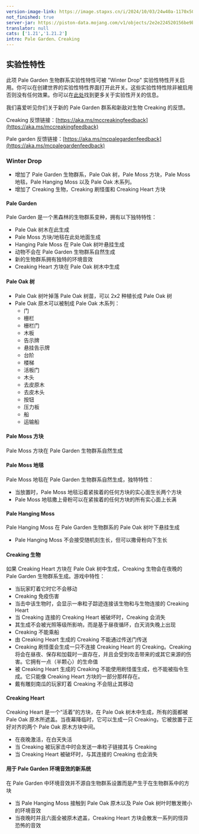 ```yaml
---
version-image-link: https://image.stapxs.cn/i/2024/10/03/24w40a-1170x500-1.jpg
not_finished: true
server-jar: https://piston-data.mojang.com/v1/objects/2e2e224520156be9bc7c76be8158af9825d873d9/server.jar
translator: null
cats: ['1.21','1.21.2']
intro: Pale Garden、Creaking 
---
```

## 实验性特性
此项 Pale Garden 生物群系实验性特性可被 "Winter Drop" 实验性特性开关启用。你可以在创建世界的实验性特性界面打开此开关。这些实验性特性除非被启用否则没有任何效果。你可以在[此处](https://www.minecraft.net/en-us/article/testing-new-minecraft-features/feature-toggles-java-edition)找到更多关于实验性开关的信息。

我们喜爱听见你们关于新的 Pale Garden 群系和新敌对生物 Creaking 的反馈。

Creaking 反馈链接：[https://aka.ms/mccreakingfeedback](https://aka.ms/mccreakingfeedback)

Pale garden 反馈链接：[https://aka.ms/mcpalegardenfeedback](https://aka.ms/mcpalegardenfeedback)

### Winter Drop
* 增加了 Pale Garden 生物群系，Pale Oak 树，Pale Moss 方块，Pale Moss 地毯，Pale Hanging Moss 以及 Pale Oak 木系列。
* 增加了 Creaking 生物，Creaking 刷怪蛋和 Creaking Heart 方块

#### Pale Garden
Pale Garden 是一个黑森林的生物群系变种，拥有以下独特特性：

* Pale Oak 树木在此生成
* Pale Moss 方块/地毯在此处地面生成
* Hanging Pale Moss 在 Pale Oak 树叶悬挂生成
* 动物不会在 Pale Garden 生物群系自然生成
* 新的生物群系拥有独特的环境音效
* Creaking Heart 方块在 Pale Oak 树木中生成

#### Pale Oak 树
* Pale Oak 树叶掉落 Pale Oak 树苗，可以 2x2 种植长成 Pale Oak 树
* Pale Oak 原木可以被制成 Pale Oak 木系列：
    * 门
    * 栅栏
    * 栅栏门
    * 木板
    * 告示牌
    * 悬挂告示牌
    * 台阶
    * 楼梯
    * 活板门
    * 木头
    * 去皮原木
    * 去皮木头
    * 按钮
    * 压力板
    * 船
    * 运输船

#### Pale Moss 方块
Pale Moss 方块在 Pale Garden 生物群系自然生成

#### Pale Moss 地毯
Pale Moss 地毯在 Pale Garden 生物群系自然生成，独特特性：

* 当放置时，Pale Moss 地毯沿着紧挨着的任何方块的实心面生长两个方块
* Pale Moss 地毯撒上骨粉可以在紧挨着的任何方块的所有实心面上长满

#### Pale Hanging Moss
Pale Hanging Moss 在 Pale Garden 生物群系的 Pale Oak 树叶下悬挂生成

* Pale Hanging Moss 不会接受随机刻生长，但可以撒骨粉向下生长

#### Creaking 生物
如果 Creaking Heart 方块在 Pale Oak 树中生成，Creaking 生物会在夜晚的 Pale Garden 生物群系生成。游戏中特性：

* 当玩家盯着它时它不会移动
* Creaking 免疫伤害
* 当击中该生物时，会显示一串粒子踪迹连接该生物和与生物连接的 Creaking Heart
* 当 Creaking 连接的 Creaking Heart 被破坏时，Creaking 会消失
* 其生成不会被光照等级所影响，而是基于昼夜循环，白天消失晚上出现
* Creaking 不能乘船
* 由 Creaking Heart 生成的 Creaking 不能通过传送门传送
* Creaking 刷怪蛋会生成一只不连接 Creaking Heart 的 Creaking。Creaking 将会在昼夜、保存和加载时一直存在，并且会受到攻击带来的或其它来源的伤害。它拥有一点（半颗心）的生命值
* 被 Creaking Heart 生成的 Creaking 不能使用刷怪蛋生成，也不能被指令生成。它只能像 Creaking Heart 方块的一部分那样存在。
* 戴有雕刻南瓜的玩家盯着 Creaking 不会阻止其移动

#### Creaking Heart
Creaking Heart 是一个“活着”的方块，在 Pale Oak 树木中生成，所有的面都被 Pale Oak 原木所遮盖。当夜幕降临时，它可以生成一只 Creaking，它被放置于正好对齐的两个 Pale Oak 原木方块中间。

* 在夜晚激活，在白天失活
* 当 Creaking 被玩家击中时会发送一串粒子链接其与 Creaking
* 当 Creaking Heart 被破坏时，与其连接的 Creaking 也会消失

#### 用于 Pale Garden 环境音效的新系统
在 Pale Garden 中环境音效并不源自生物群系设置而是产生于在生物群系中的方块
* 当 Pale Hanging Moss 接触到 Pale Oak 原木以及 Pale Oak 树叶时散发微小的环境音效
* 当夜晚时并且六面全被原木遮盖，Creaking Heart 方块会散发一系列的怪异恐怖的音效

